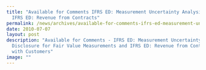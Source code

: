 ```yaml
---
title: "Available for Comments IFRS ED: Measurement Uncertainty Analysis and
  IFRS ED: Revenue from Contracts"
permalink: /news/archives/available-for-comments-ifrs-ed-measurement-uncertainty-analysis-disclosure-for-fair/
date: 2010-07-07
layout: post
description: "Available for Comments - IFRS ED: Measurement Uncertainty Analysis
  Disclosure for Fair Value Measurements and IFRS ED: Revenue from Contracts
  with Customers"
image: ""
---
```

